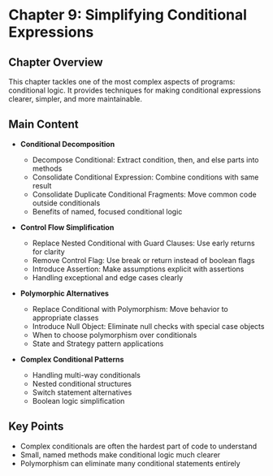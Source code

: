 # Chapter 9: Simplifying Conditional Expressions

## Chapter Overview
This chapter tackles one of the most complex aspects of programs: conditional logic. It provides techniques for making conditional expressions clearer, simpler, and more maintainable.

## Main Content
- **Conditional Decomposition**
  - Decompose Conditional: Extract condition, then, and else parts into methods
  - Consolidate Conditional Expression: Combine conditions with same result
  - Consolidate Duplicate Conditional Fragments: Move common code outside conditionals
  - Benefits of named, focused conditional logic

- **Control Flow Simplification**
  - Replace Nested Conditional with Guard Clauses: Use early returns for clarity
  - Remove Control Flag: Use break or return instead of boolean flags
  - Introduce Assertion: Make assumptions explicit with assertions
  - Handling exceptional and edge cases clearly

- **Polymorphic Alternatives**
  - Replace Conditional with Polymorphism: Move behavior to appropriate classes
  - Introduce Null Object: Eliminate null checks with special case objects
  - When to choose polymorphism over conditionals
  - State and Strategy pattern applications

- **Complex Conditional Patterns**
  - Handling multi-way conditionals
  - Nested conditional structures
  - Switch statement alternatives
  - Boolean logic simplification

## Key Points
- Complex conditionals are often the hardest part of code to understand
- Small, named methods make conditional logic much clearer
- Polymorphism can eliminate many conditional statements entirely